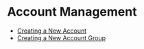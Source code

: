 # Account Management

* [Creating a New Account](./creating-accounts/README.md)
* [Creating a New Account Group](./creating-account-groups/README.md)
